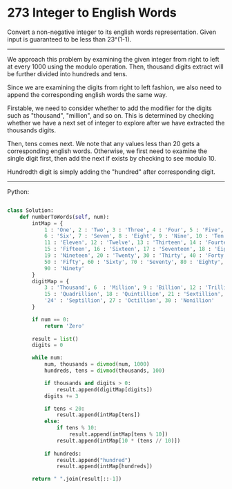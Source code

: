 # 273 Integer to English Words

Convert a non-negative integer to its english words representation. Given input
is guaranteed to be less than 23^(1-1).

---

We approach this problem by examining the given integer from right to left at
every 1000 using the modulo operation. Then, thousand digits extract will be
further divided into hundreds and tens.

Since we are examining the digits from right to left fashion, we also need to
append the corresponding english words the same way. 

Firstable, we need to consider whether to add the modifier for the digits such
as "thousand", "million", and so on. This is determined by checking whether we
have a next set of integer to explore after we have extracted the thousands
digits. 

Then, tens comes next. We note that any values less than 20 gets
a corresponding english words. Otherwise, we first need to examine the single
digit first, then add the next if exists by checking to see modulo 10.

Hundredth digit is simply adding the "hundred" after corresponding digit.

---

Python:

```python

class Solution:
    def numberToWords(self, num):
        intMap = {
            1 : 'One', 2 : 'Two', 3 : 'Three', 4 : 'Four', 5 : 'Five',
            6 : 'Six', 7 : 'Seven', 8 : 'Eight', 9 : 'Nine', 10 : 'Ten',
            11 : 'Eleven', 12 : 'Twelve', 13 : 'Thirteen', 14 : 'Fourteen',
            15 : 'Fifteen', 16 : 'Sixteen', 17 : 'Seventeen', 18 : 'Eighteen',
            19 : 'Nineteen', 20 : 'Twenty', 30 : 'Thirty', 40 : 'Forty',
            50 : 'Fifty', 60 : 'Sixty', 70 : 'Seventy', 80 : 'Eighty',
            90 : 'Ninety'
        }
        digitMap = {
            3 : 'Thousand', 6  : 'Million', 9 : 'Billion', 12 : 'Trillion',
            15 : 'Quadrillion', 18 : 'Quintillion', 21 : 'Sextillion',
            '24' : 'Septillion', 27 : 'Octillion', 30 : 'Nonillion'
        }

        if num == 0:
            return 'Zero'
        
        result = list()
        digits = 0

        while num:
            num, thousands = divmod(num, 1000)
            hundreds, tens = divmod(thousands, 100)

            if thousands and digits > 0:
                result.append(digitMap[digits])
            digits += 3

            if tens < 20:
                result.append(intMap[tens])
            else:
                if tens % 10:
                    result.append(intMap[tens % 10])
                result.append(intMap[10 * (tens // 10)])
            
            if hundreds:
                result.append("hundred")
                result.append(intMap[hundreds])

        return " ".join(result[::-1])
```

